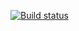 [![Build status](https://ci.appveyor.com/api/projects/status/vnq0063bmlapeup1?svg=true)](https://ci.appveyor.com/project/EliseevG787/aqa-2-1)